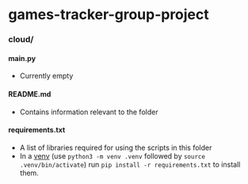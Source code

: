 # games-tracker-group-project

### cloud/

#### main.py

- Currently empty

#### README.md

- Contains information relevant to the folder

#### requirements.txt

- A list of libraries required for using the scripts in this folder
- In a [venv](https://docs.python.org/3/library/venv.html) (use `python3 -m venv .venv` followed by `source .venv/bin/activate`) run `pip install -r requirements.txt` to install them.